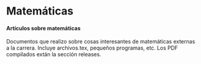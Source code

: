 # Matemáticas
#### Artículos sobre matemáticas

Documentos que realizo sobre cosas interesantes de matemáticas externas a la carrera.
Incluye archivos.tex, pequeños programas, etc. 
Los PDF compilados extán la sección releases.
